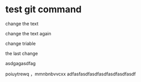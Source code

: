 # test git command

change the text

change the text again

change triable

the last change

asdgagasdfag

poiuytrewq
，mmnbnbvvcxx
adfasfasdfasdfasdfasdfasdfasdf
